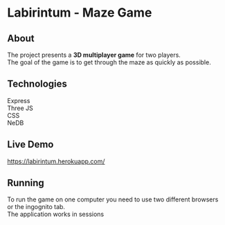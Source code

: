 # Labirintum - Maze Game

## About
The project presents a <b>3D multiplayer game</b> for two players. 
</br>The goal of the game is to get through the maze as quickly as possible.

## Technologies
Express </br>
Three JS </br>
CSS </br>
NeDB </br>

## Live Demo 
https://labirintum.herokuapp.com/

## Running
To run the game on one computer you need to use two different browsers or the ingognito tab. </br> The application works in sessions
